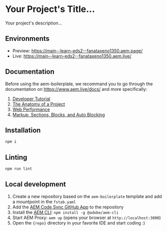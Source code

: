 # Your Project's Title...
Your project's description...

## Environments
- Preview: https://main--learn-eds2--fanataxeno1350.aem.page/
- Live: https://main--learn-eds2--fanataxeno1350.aem.live/

## Documentation

Before using the aem-boilerplate, we recommand you to go through the documentation on https://www.aem.live/docs/ and more specifically:
1. [Developer Tutorial](https://www.aem.live/developer/tutorial)
2. [The Anatomy of a Project](https://www.aem.live/developer/anatomy-of-a-project)
3. [Web Performance](https://www.aem.live/developer/keeping-it-100)
4. [Markup, Sections, Blocks, and Auto Blocking](https://www.aem.live/developer/markup-sections-blocks)

## Installation

```sh
npm i
```

## Linting

```sh
npm run lint
```

## Local development

1. Create a new repository based on the `aem-boilerplate` template and add a mountpoint in the `fstab.yaml`
1. Add the [AEM Code Sync GitHub App](https://github.com/apps/aem-code-sync) to the repository
1. Install the [AEM CLI](https://github.com/adobe/helix-cli): `npm install -g @adobe/aem-cli`
1. Start AEM Proxy: `aem up` (opens your browser at `http://localhost:3000`)
1. Open the `{repo}` directory in your favorite IDE and start coding :)